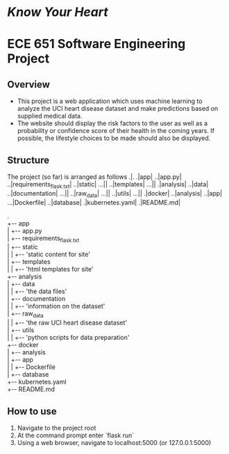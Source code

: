 # *Know Your Heart*
# ECE 651 Software Engineering Project

<a id="org6690aa0"></a>

## Overview

-   This project is a web application which uses machine learning to analyze the UCI heart disease dataset and make predictions based on supplied medical data.
-   The website should display the risk factors to the user as well as a probability or confidence score of their health in the coming years. If possible, the lifestyle choices to be made should also be displayed.


<a id="orgdcf927c"></a>

## Structure

The project (so far) is arranged as follows
.|.
.|app|
..|app.py|
..|requirements<sub>flask.txt</sub>|
..|static|
...|<static content for site>|
..|templates|
...|<html templates for site>|
.|analysis|
..|data|
..|documentation|
...|<information on the dataset>|
..|raw<sub>data</sub>|
...|<the raw UCI heart disease dataset>|
..|utils|
...|<python scripts for data preparation>|
.|docker|
..|analysis|
..|app|
...|Dockerfile|
..|database|
.|kubernetes.yaml|
.|README.md|

.<br/>
+-- app<br/>
| 	+-- app.py<br/>
|	+-- requirements<sub>flask.txt</sub><br/>
|	+-- static<br/>
|	|	+-- 'static content for site'<br/>
|	+-- templates<br/>
|	|	+-- 'html templates for site'<br/>
+-- analysis<br/>
| 	+-- data<br/>
|	|	+-- 'the data files'<br/>
|	+-- documentation<br/>
|	|	+-- 'information on the dataset'<br/>
|	+-- raw<sub>data</sub><br/>
|	|	+-- 'the raw UCI heart disease dataset'<br/>
|	+-- utils<br/>
|	|	+-- 'python scripts for data preparation'<br/>
+-- docker<br/>
|	+-- analysis<br/>
|	+-- app<br/>
|	|	+-- Dockerfile<br/>
|	+-- database<br/>
+-- kubernetes.yaml<br/>
+-- README.md<br/>


<a id="org9556092"></a>

## How to use

1.  Navigate to the project root
2.  At the command prompt enter \`flask run\`
3.  Using a web browser, navigate to localhost:5000 (or 127.0.0.1:5000)
